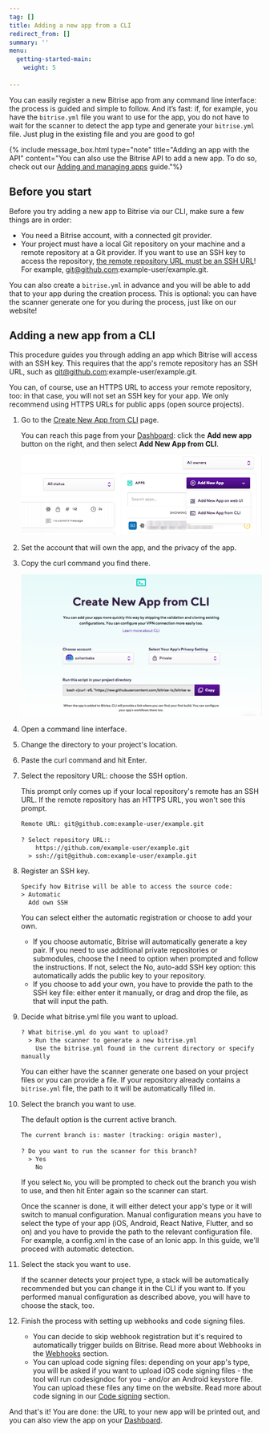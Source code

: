 ```yaml
---
tag: []
title: Adding a new app from a CLI
redirect_from: []
summary: ''
menu:
  getting-started-main:
    weight: 5

---
```

You can easily register a new Bitrise app from any command line interface: the process is guided and simple to follow. And it’s fast: if, for example, you have the `bitrise.yml` file you want to use for the app, you do not have to wait for the scanner to detect the app type and generate your `bitrise.yml` file. Just plug in the existing file and you are good to go!

{% include message_box.html type="note" title="Adding an app with the API" content="You can also use the Bitrise API to add a new app. To do so, check out our [Adding and managing apps](/api/adding-and-managing-apps/) guide."%}

## Before you start

Before you try adding a new app to Bitrise via our CLI, make sure a few things are in order:

* You need a Bitrise account, with a connected git provider.
* Your project must have a local Git repository on your machine and a remote repository at a Git provider. If you want to use an SSH key to access the repository, [the remote repository URL must be an SSH URL](https://help.github.com/en/articles/which-remote-url-should-i-use)! For example, git@github.com:example-user/example.git.

You can also create a `bitrise.yml` in advance and you will be able to add that to your app during the creation process. This is optional: you can have the scanner generate one for you during the process, just like on our website!

## Adding a new app from a CLI

This procedure guides you through adding an app which Bitrise will access with an SSH key. This requires that the app's remote repository has an SSH URL, such as git@github.com:example-user/example.git.

You can, of course, use an HTTPS URL to access your remote repository, too: in that case, you will not set an SSH key for your app. We only recommend using HTTPS URLs for public apps (open source projects).

 1. Go to the [Create New App from CLI](https://app.bitrise.io/dashboard/add-app-from-cli) page.

    You can reach this page from your [Dashboard](https://app.bitrise.io/dashboard/builds): click the **Add new app** button on the right, and then select **Add New App from CLI**.

    ![](/img/Bitrise_-_Mobile_Continuous_Integration_and_Delivery.png)
 2. Set the account that will own the app, and the privacy of the app.
 3. Copy the curl command you find there.

    ![](/img/Bitrise_-_Mobile_Continuous_Integration_and_Delivery-2.png)
 4. Open a command line interface.
 5. Change the directory to your project's location.
 6. Paste the curl command and hit Enter.
 7. Select the repository URL: choose the SSH option.

    This prompt only comes up if your local repository's remote has an SSH URL. If the remote repository has an HTTPS URL, you won't see this prompt.

    ```
    Remote URL: git@github.com:example-user/example.git

    ? Select repository URL::
        https://github.com/example-user/example.git
      > ssh://git@github.com:example-user/example.git
    ```
 8. Register an SSH key.

     ```
     Specify how Bitrise will be able to access the source code: 
     > Automatic
       Add own SSH
     ```

    You can select either the automatic registration or choose to add your own.
    * If you choose automatic, Bitrise will automatically generate a key pair. If you need to use additional private repositories or submodules, choose the I need to option when prompted and follow the instructions. If not, select the No, auto-add SSH key option: this automatically adds the public key to your repository.
    * If you choose to add your own, you have to provide the path to the SSH key file: either enter it manually, or drag and drop the file, as that will input the path.
 9. Decide what bitrise.yml file you want to upload.

        ? What bitrise.yml do you want to upload? 
          > Run the scanner to generate a new bitrise.yml
            Use the bitrise.yml found in the current directory or specify manually

    You can either have the scanner generate one based on your project files or you can provide a file. If your repository already contains a `bitrise.yml` file, the path to it will be automatically filled in.
10. Select the branch you want to use.

    The default option is the current active branch.

        The current branch is: master (tracking: origin master),
        
        ? Do you want to run the scanner for this branch?
          > Yes
            No

    If you select `No`, you will be prompted to check out the branch you wish to use, and then hit Enter again so the scanner can start.

    Once the scanner is done, it will either detect your app's type or it will switch to manual configuration. Manual configuration means you have to select the type of your app (iOS, Android, React Native, Flutter, and so on) and you have to provide the path to the relevant configuration file. For example, a config.xml in the case of an Ionic app. In this guide, we'll proceed with automatic detection.
11. Select the stack you want to use.

    If the scanner detects your project type, a stack will be automatically recommended but you can change it in the CLI if you want to. If you performed manual configuration as described above, you will have to choose the stack, too.
12. Finish the process with setting up webhooks and code signing files.
    * You can decide to skip webhook registration but it's required to automatically trigger builds on Bitrise. Read more about Webhooks in the [Webhooks](/webhooks/index/) section.
    * You can upload code signing files: depending on your app's type, you will be asked if you want to upload iOS code signing files - the tool will run codesigndoc for you - and/or an Android keystore file. You can upload these files any time on the website. Read more about code signing in our [Code signing](/code-signing/code-signing-index/) section.

And that's it! You are done: the URL to your new app will be printed out, and you can also view the app on your [Dashboard](app.bitrise.io/dashboard/).